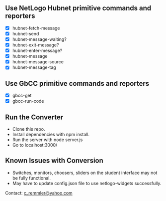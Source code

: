 ## Use NetLogo Hubnet primitive commands and reporters
- [x] hubnet-fetch-message 
- [x] hubnet-send
- [x] hubnet-message-waiting?
- [x] hubnet-exit-message?
- [x] hubnet-enter-message?
- [x] hubnet-message
- [x] hubnet-message-source
- [x] hubnet-message-tag

## Use GbCC primitive commands and reporters
- [x] gbcc-get
- [x] gbcc-run-code

## Run the Converter
- Clone this repo.
- Install dependencies with npm install.
- Run the server with node server.js
- Go to localhost:3000/

## Known Issues with Conversion
- Switches, monitors, choosers, sliders on the student interface may not be fully functional.
- May have to update config.json file to use netlogo-widgets successfully.

Contact: c_remmler@yahoo.com
